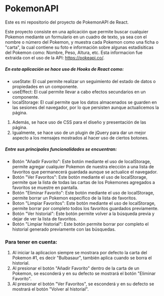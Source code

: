 # PokemonAPI

Este es mi repositorio del proyecto de PokemonAPI de React.

Este proyecto consiste en una aplicación que permite buscar cualquier Pokemon mediante un formulario en un cuadro de texto, ya sea con el nombre o número del Pokemon, y muestra cada Pokemon como una ficha o "carta", la cual contiene su foto e información sobre algunas estadisiticas del Pokemon como: Nombre, Peso, Altura, etc. Esta informacion fue extraida con el uso de la API: https://pokeapi.co/.

##### En esta aplicación se hace uso de Hooks de React como:
- useState: El cual permite realizar un seguimiento del estado de datos o propiedades en un componente.
- useEffect: El cual permite llevar a cabo efectos secundarios en un componente.
- localStorage: El cual permite que los datos almacenados se guarden en las sesiones del navegador, por lo que persisten aunque actualicemos la página.
1. Además, se hace uso de CSS para el diseño y presentación de las página.
2. Igualmente, se hace uso de un plugin de jQuery para dar un mejor aspecto a los mensajes mostrados al hacer uso de ciertos botones.

##### Entre sus principales funcionalidades se encuentran:  

- Botón "Añadir Favorito": Este botón mediante el uso de localStorage, permite agregar cualquier Pokemon de nuestra elección a una lista de favoritos que permanecerá guardada aunque se actualice el navegador.
- Botón "Ver Favoritos": Este botón mediante el uso de localStorage, permite que la lista de todas las cartas de los Pokemones agregados a favoritos se muestre en pantalla. 
- Botón "Eliminar Favorito": Este botón mediante el uso de localStorage, permite borrar un Pokemon específico de la lista de favoritos.
- Boton "Limpiar Favoritos": Este botón mediante el uso de localStorage, permite borrar por completo todos los favoritos guardados previamente.
- Botón "Ver historial": Este botón permite volver a la búsqueda previa y dejar de ver la lista de favoritos.  
- Botón "Limpiar historial":  Este botón permite borrar por completo el historial generado previamente con las búsquedas.

### Para tener en cuenta:
1. Al iniciar la aplicacion siempre se mostrara por defecto la carta del Pokemon #1, es decir "Bulbasaur", también aplica cuando se borra el historial.
2. Al presionar el botón "Añadir Favorito" dentro de la carta de un Pokemon, se esconderá y en su defecto se mostrará el botón "Eliminar Favorito".
3. Al presionar el botón "Ver Favoritos", se esconderá y en su defecto se mostrará el botón "Volver al historial".

